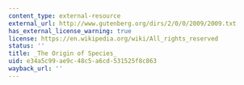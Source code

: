 ```yaml
---
content_type: external-resource
external_url: http://www.gutenberg.org/dirs/2/0/0/2009/2009.txt
has_external_license_warning: true
license: https://en.wikipedia.org/wiki/All_rights_reserved
status: ''
title: _The Origin of Species_
uid: e34a5c99-ae9c-48c5-a6cd-531525f8c863
wayback_url: ''
---
```


